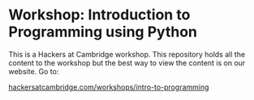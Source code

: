 # Workshop: Introduction to Programming using Python

This is a Hackers at Cambridge workshop. This repository holds all the content to the workshop but the best way to view the content is on our website. Go to:

[hackersatcambridge.com/workshops/intro-to-programming](hackersatcambridge.com/workshops/intro-to-programming)
